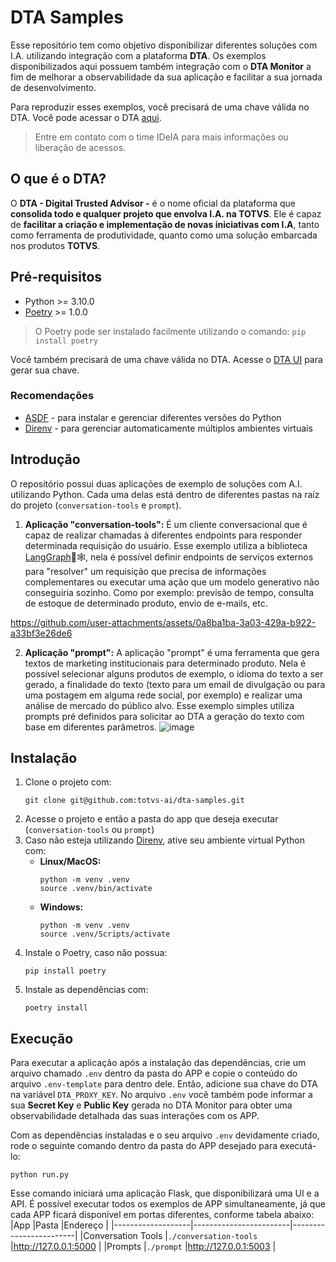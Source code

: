 # DTA Samples
Esse repositório tem como objetivo disponibilizar diferentes soluções com I.A. utilizando integração com a plataforma **DTA**. Os exemplos disponibilizados aqui possuem também integração com o **DTA Monitor** a fim de melhorar a observabilidade da sua aplicação e facilitar a sua jornada de desenvolvimento. 

Para reproduzir esses exemplos, você precisará de uma chave válida no DTA. Você pode acessar o DTA [aqui](http://space.dta.totvs.ai/).

> Entre em contato com o time IDeIA para mais informações ou liberação de acessos.

## O que é o DTA?
O **DTA - Digital Trusted Advisor -** é o nome oficial da plataforma que **consolida todo e qualquer projeto que envolva I.A. na TOTVS**. Ele é capaz de **facilitar a criação e implementação de novas iniciativas com I.A**, tanto como ferramenta de produtividade, quanto como uma solução embarcada nos produtos **TOTVS**.

## Pré-requisitos

 - Python >= 3.10.0
 - [Poetry](https://python-poetry.org/) >= 1.0.0
> O Poetry pode ser instalado facilmente utilizando o comando: `pip install poetry`
 
 Você também precisará de uma chave válida no DTA. Acesse o [DTA UI](http://space.dta.totvs.ai/) para gerar sua chave.

### Recomendações
*  [ASDF](https://asdf-vm.com/#/core-manage-asdf?id=install) - para instalar e gerenciar diferentes versões do Python
*  [Direnv](https://github.com/asdf-community/asdf-direnv) - para gerenciar automaticamente múltiplos ambientes virtuais

## Introdução
O repositório possui duas aplicações de exemplo de soluções com A.I. utilizando Python. Cada uma delas está dentro de diferentes pastas na raíz do projeto (`conversation-tools` e `prompt`).

1.  **Aplicação "conversation-tools":**
É um cliente conversacional que é capaz de realizar chamadas à diferentes endpoints para responder determinada requisição do usuário. Esse exemplo utiliza a biblioteca [LangGraph](https://langchain-ai.github.io/langgraph/)🦜🕸️, nela é possível definir endpoints de serviços externos para "resolver" um requisição que precisa de informações complementares ou executar uma ação que um modelo generativo não conseguiria sozinho. Como por exemplo: previsão de tempo, consulta de estoque de determinado produto, envio de e-mails, etc.

https://github.com/user-attachments/assets/0a8ba1ba-3a03-429a-b922-a33bf3e26de6



2.  **Aplicação "prompt":**
A aplicação "prompt" é uma ferramenta que gera textos de marketing institucionais para determinado produto. Nela é possível selecionar alguns produtos de exemplo, o idioma do texto a ser gerado, a finalidade do texto (texto para um email de divulgação ou para uma postagem em alguma rede social, por exemplo) e realizar uma análise de mercado do público alvo. Esse exemplo simples utiliza prompts pré definidos para solicitar ao DTA a geração do texto com base em diferentes parâmetros.
![image](https://github.com/user-attachments/assets/cc5e1d56-1a5f-46d5-88bc-b9aab0dac003)


## Instalação

 1. Clone o projeto com:
	```shell
	git clone git@github.com:totvs-ai/dta-samples.git
	```
 2. Acesse o projeto e então a pasta do app que deseja executar (`conversation-tools` ou `prompt`)
 3. Caso não esteja utilizando [Direnv](https://github.com/asdf-community/asdf-direnv), ative seu ambiente virtual Python com:
	 - **Linux/MacOS:**
		```shell
		python -m venv .venv
		source .venv/bin/activate
		```
	- **Windows:**
		```shell
		python -m venv .venv
		source .venv/Scripts/activate
		```
4. Instale o Poetry, caso não possua:
	```shell
	pip install poetry
	```
5. Instale as dependências com:
	```shell
	poetry install
	```

## Execução
Para executar a aplicação após a instalação das dependências, crie um arquivo chamado `.env` dentro da pasta do APP e copie o conteúdo do arquivo `.env-template` para dentro dele. Então, adicione sua chave do DTA na variável `DTA_PROXY_KEY`. No arquivo `.env` você também pode informar a sua **Secret Key** e **Public Key** gerada no DTA Monitor para obter uma observabilidade detalhada das suas interações com os APP.

Com as dependências instaladas e o seu arquivo `.env` devidamente criado, rode o seguinte comando dentro da pasta do APP desejado para executá-lo:
```shell
python run.py
```
Esse comando iniciará uma aplicação Flask, que disponibilizará uma UI e a API. É possível executar todos os exemplos de APP simultaneamente, já que cada APP ficará disponível em portas diferentes, conforme tabela abaixo:
|App                |Pasta                   |Endereço                |
|-------------------|------------------------|------------------------|
|Conversation Tools |`./conversation-tools`  |http://127.0.0.1:5000   |
|Prompts            |`./prompt`              |http://127.0.0.1:5003   |

